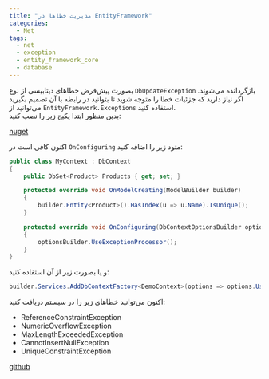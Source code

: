 ```yaml
---
title: "مدیریت خطاها در EntityFramework"
categories:
  - Net
tags:
  - net
  - exception
  - entity_framework_core
  - database
---
```


بصورت پیش‌فرض خطاهای دیتابیسی از نوع `DbUpdateException` بازگردانده می‌شوند. اگر نیاز دارید که جزئیات خطا را متوجه شوید تا بتوانید در رابطه با آن تصمیم بگیرید می‌توانید از `EntityFramework.Exceptions` استفاده کنید.  
بدین منظور ابتدا پکیج زیر را نصب کنید:  

[nuget](https://www.nuget.org/packages/EntityFrameworkCore.Exceptions.Common)  

اکنون کافی است در `OnConfiguring` متود زیر را اضافه کنید:  

```csharp
public class MyContext : DbContext
{
    public DbSet<Product> Products { get; set; }

    protected override void OnModelCreating(ModelBuilder builder)
    {
        builder.Entity<Product>().HasIndex(u => u.Name).IsUnique();
    }

    protected override void OnConfiguring(DbContextOptionsBuilder optionsBuilder)
    {
        optionsBuilder.UseExceptionProcessor();
    }
}
```

و یا بصورت زیر از آن استفاده کنید:  

```csharp
builder.Services.AddDbContextFactory<DemoContext>(options => options.UseSqlServer(config.GetConnectionString("MyConnection")).UseExceptionProcessor());
```

اکنون می‌توانید خطاهای زیر را در سیستم دریافت کنید:  

- ReferenceConstraintException 
- NumericOverflowException
- MaxLengthExceededException
- CannotInsertNullException
- UniqueConstraintException

[github](https://github.com/Giorgi/EntityFramework.Exceptions)  

